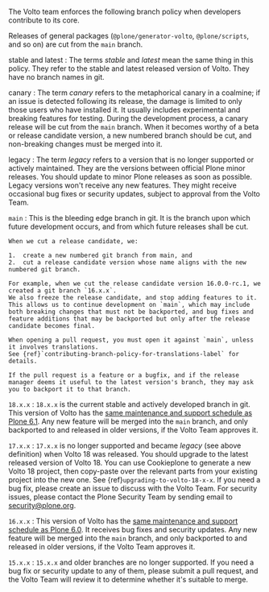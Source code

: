 The Volto team enforces the following branch policy when developers contribute to its core.

Releases of general packages (`@plone/generator-volto`, `@plone/scripts`, and so on) are cut from the `main` branch.

stable and latest
:   The terms _stable_ and _latest_ mean the same thing in this policy.
    They refer to the stable and latest released version of Volto.
    They have no branch names in git.

canary
:   The term _canary_ refers to the metaphorical canary in a coalmine; if an issue is detected following its release, the damage is limited to only those users who have installed it.
    It usually includes experimental and breaking features for testing.
    During the development process, a canary release will be cut from the `main` branch.
    When it becomes worthy of a beta or release candidate version, a new numbered branch should be cut, and non-breaking changes must be merged into it.

legacy
:   The term _legacy_ refers to a version that is no longer supported or actively maintained.
    They are the versions between official Plone minor releases.
    You should update to minor Plone releases as soon as possible.
    Legacy versions won't receive any new features.
    They might receive occasional bug fixes or security updates, subject to approval from the Volto Team.

`main`
:   This is the bleeding edge branch in git.
    It is the branch upon which future development occurs, and from which future releases shall be cut.

    When we cut a release candidate, we:

    1.  create a new numbered git branch from main, and
    2.  cut a release candidate version whose name aligns with the new numbered git branch.

    For example, when we cut the release candidate version 16.0.0-rc.1, we created a git branch `16.x.x`.
    We also freeze the release candidate, and stop adding features to it.
    This allows us to continue development on `main`, which may include both breaking changes that must not be backported, and bug fixes and feature additions that may be backported but only after the release candidate becomes final.

    When opening a pull request, you must open it against `main`, unless it involves translations.
    See {ref}`contributing-branch-policy-for-translations-label` for details.

    If the pull request is a feature or a bugfix, and if the release manager deems it useful to the latest version's branch, they may ask you to backport it to that branch.

`18.x.x`
:   `18.x.x` is the current stable and actively developed branch in git.
    This version of Volto has the [same maintenance and support schedule as Plone 6.1](https://plone.org/download/release-schedule).
    Any new feature will be merged into the `main` branch, and only backported to and released in older versions, if the Volto Team approves it.

`17.x.x`
:   `17.x.x` is no longer supported and became _legacy_ (see above definition) when Volto 18 was released.
    You should upgrade to the latest released version of Volto 18.
    You can use Cookieplone to generate a new Volto 18 project, then copy-paste over the relevant parts from your existing project into the new one.
    See {ref}`upgrading-to-volto-18-x-x`.
    If you need a bug fix, please create an issue to discuss with the Volto Team.
    For security issues, please contact the Plone Security Team by sending email to security@plone.org.

`16.x.x`
:   This version of Volto has the [same maintenance and support schedule as Plone 6.0](https://plone.org/download/release-schedule).
    It receives bug fixes and security updates.
    Any new feature will be merged into the `main` branch, and only backported to and released in older versions, if the Volto Team approves it.

`15.x.x`
:   `15.x.x` and older branches are no longer supported.
    If you need a bug fix or security update to any of them, please submit a pull request, and the Volto Team will review it to determine whether it's suitable to merge.
